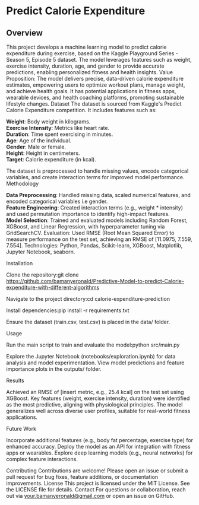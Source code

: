 
# Predict Calorie Expenditure

## Overview
This project develops a machine learning model to predict calorie expenditure during exercise, based on the Kaggle Playground Series - Season 5, Episode 5 dataset. The model leverages features such as weight, exercise intensity, duration, age, and gender to provide accurate predictions, enabling personalized fitness and health insights.
Value Proposition: The model delivers precise, data-driven calorie expenditure estimates, empowering users to optimize workout plans, manage weight, and achieve health goals. It has potential applications in fitness apps, wearable devices, and health coaching platforms, promoting sustainable lifestyle changes.
Dataset
The dataset is sourced from Kaggle's Predict Calorie Expenditure competition. It includes features such as:

**Weight**: Body weight in kilograms.  
**Exercise Intensity**: Metrics like heart rate.  
**Duration**: Time spent exercising in minutes.  
**Age**: Age of the individual.  
**Gender**: Male or female.  
**Height**: Height in centimeters.  
**Target**: Calorie expenditure (in kcal).

The dataset is preprocessed to handle missing values, encode categorical variables, and create interaction terms for improved model performance.
Methodology

**Data Preprocessing**: Handled missing data, scaled numerical features, and encoded categorical variables i.e gender.  
**Feature Engineering**: Created interaction terms (e.g., weight * intensity) and used permutation importance to identify high-impact features.  
**Model Selection**: Trained and evaluated models including Random Forest, XGBoost, and Linear Regression, with hyperparameter tuning via GridSearchCV.
Evaluation: Used RMSE (Root Mean Squared Error) to measure performance on the test set, achieving an RMSE of [11.0975, 7.559, 7.554].
Technologies: Python, Pandas, Scikit-learn, XGBoost, Matplotlib, Jupyter Notebook, seaborn.

Installation

Clone the repository:git clone https://github.com/bamanyeronald/Predictive-Model-to-predict-Calorie-expenditure-with-different-algorithms


Navigate to the project directory:cd calorie-expenditure-prediction


Install dependencies:pip install -r requirements.txt


Ensure the dataset (train.csv, test.csv) is placed in the data/ folder.

Usage

Run the main script to train and evaluate the model:python src/main.py


Explore the Jupyter Notebook (notebooks/exploration.ipynb) for data analysis and model experimentation.
View model predictions and feature importance plots in the outputs/ folder.

Results

Achieved an RMSE of [insert metric, e.g., 25.4 kcal] on the test set using XGBoost.
Key features (weight, exercise intensity, duration) were identified as the most predictive, aligning with physiological principles.
The model generalizes well across diverse user profiles, suitable for real-world fitness applications.

Future Work

Incorporate additional features (e.g., body fat percentage, exercise type) for enhanced accuracy.
Deploy the model as an API for integration with fitness apps or wearables.
Explore deep learning models (e.g., neural networks) for complex feature interactions.

Contributing
Contributions are welcome! Please open an issue or submit a pull request for bug fixes, feature additions, or documentation improvements.
License
This project is licensed under the MIT License. See the LICENSE file for details.
Contact
For questions or collaboration, reach out via your.bamanyeronald@gmail.com or open an issue on GitHub.
